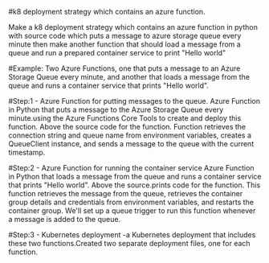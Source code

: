 #k8 deployment strategy which contains an azure function.

Make a k8 deployment strategy which contains an azure function in python with source code which puts a message to azure storage queue every minute then make another function that  should load a message from a queue and run a prepared container service to print "Hello world" 

#Example:
Two Azure Functions, one that puts a message to an Azure Storage Queue every minute, and another that loads a message from the queue and runs a container service that prints "Hello world".

#Step:1 -
Azure Function for putting messages to the queue.
Azure Function in Python that puts a message to the Azure Storage Queue every minute.using the Azure Functions Core Tools to create and deploy this function. Above the source code for the function.
Function retrieves the connection string and queue name from environment variables, creates a QueueClient instance, and sends a message to the queue with the current timestamp.

#Step:2 -
Azure Function for running the container service
Azure Function in Python that loads a message from the queue and runs a container service that prints "Hello world". Above the source.prints code for the function.
This function retrieves the message from the queue, retrieves the container group details and credentials from environment variables, and restarts the container group. We'll set up a queue trigger to run this function whenever a message is added to the queue.

#Step:3 -
Kubernetes deployment -a Kubernetes deployment that includes these two functions.Created two separate deployment files, one for each function.
